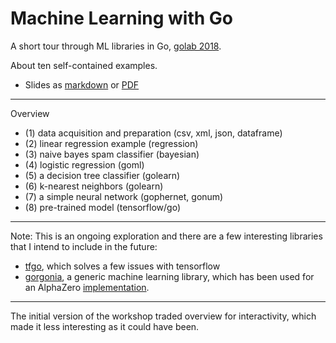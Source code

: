 # Machine Learning with Go

A short tour through ML libraries in Go, [golab 2018](https://www.golab.io/).

About ten self-contained examples.

* Slides as [markdown](Slides.md) or [PDF](Slides.pdf)

----

Overview

* (1) data acquisition and preparation (csv, xml, json, dataframe)
* (2) linear regression example (regression)
* (3) naive bayes spam classifier (bayesian)
* (4) logistic regression (goml)
* (5) a decision tree classifier (golearn)
* (6) k-nearest neighbors (golearn)
* (7) a simple neural network (gophernet, gonum)
* (8) pre-trained model (tensorflow/go)

----

Note: This is an ongoing exploration and there are a few interesting libraries
that I intend to include in the future:

* [tfgo](https://github.com/galeone/tfgo), which solves a few issues with tensorflow
* [gorgonia](https://github.com/gorgonia/gorgonia), a generic machine learning
  library, which has been used for an AlphaZero
[implementation](https://github.com/gorgonia/agogo).

----

The initial version of the workshop traded overview for interactivity, which
made it less interesting as it could have been.
